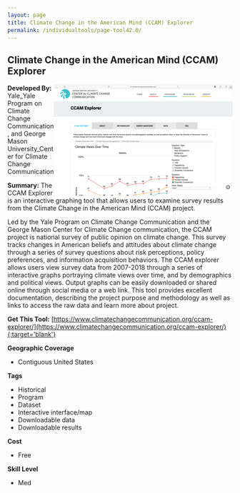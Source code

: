 ```yaml
---
layout: page
title: Climate Change in the American Mind (CCAM) Explorer
permalink: /individualtools/page-tool42.0/
---
```

## Climate Change in the American Mind (CCAM) Explorer

<img src="/images/scaled_250_400/TOOLID_42.0_ScreenCapture-1.png" style="max-height:250px;max-width:400;" align="right"/>

**Developed By:** Yale_Yale Program on Climate Change Communication, and George Mason University_Center for Climate Change Communication

**Summary:** The CCAM Explorer is an interactive graphing tool that allows users to examine survey results from the Climate Change in the American Mind (CCAM) project. 

Led by the Yale Program on Climate Change Communication and the George Mason Center for Climate Change communication, the CCAM project is national survey of public opinion on climate change. This survey tracks changes in American beliefs and attitudes about climate change through a series of survey questions about risk perceptions, policy preferences, and information acquisition behaviors. The CCAM explorer allows users view survey data from 2007-2018 through a series of interactive graphs portraying climate views over time, and by demographics and political views. Output graphs can be easily downloaded or shared online through social media or a web link. This tool provides excellent documentation, describing the project purpose and methodology as well as links to access the raw data and learn more about project. 

**Get This Tool:** [https://www.climatechangecommunication.org/ccam-explorer/](https://www.climatechangecommunication.org/ccam-explorer/){:target='blank'}

**Geographic Coverage**

* Contiguous United States

**Tags**

*  Historical 
*  Program
*  Dataset
*  Interactive interface/map
*  Downloadable data
*  Downloadable results

**Cost**

* Free

**Skill Level**

* Med
